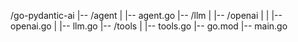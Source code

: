 
/go-pydantic-ai
|-- /agent
|   |-- agent.go
|-- /llm
|   |-- /openai
|   |   |-- openai.go
|   |-- llm.go
|-- /tools
|   |-- tools.go
|-- go.mod
|-- main.go
